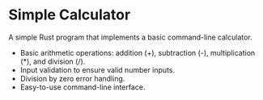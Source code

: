 # Simple Calculator

A simple Rust program that implements a basic command-line calculator.

- Basic arithmetic operations: addition (+), subtraction (-), multiplication (*), and division (/).
- Input validation to ensure valid number inputs.
- Division by zero error handling.
- Easy-to-use command-line interface.
